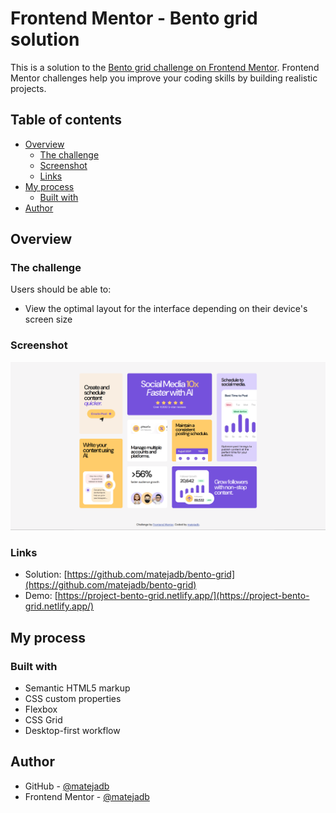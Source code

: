# Frontend Mentor - Bento grid solution

This is a solution to the [Bento grid challenge on Frontend Mentor](https://www.frontendmentor.io/challenges/bento-grid-RMydElrlOj). Frontend Mentor challenges help you improve your coding skills by building realistic projects.

## Table of contents

- [Overview](#overview)
  - [The challenge](#the-challenge)
  - [Screenshot](#screenshot)
  - [Links](#links)
- [My process](#my-process)
  - [Built with](#built-with)
- [Author](#author)

## Overview

### The challenge

Users should be able to:

- View the optimal layout for the interface depending on their device's screen size

### Screenshot

![](./screenshot.png)

### Links

- Solution: [https://github.com/matejadb/bento-grid](https://github.com/matejadb/bento-grid)
- Demo: [https://project-bento-grid.netlify.app/](https://project-bento-grid.netlify.app/)

## My process

### Built with

- Semantic HTML5 markup
- CSS custom properties
- Flexbox
- CSS Grid
- Desktop-first workflow

## Author

- GitHub - [@matejadb](https://github.com/matejadb)
- Frontend Mentor - [@matejadb](https://www.frontendmentor.io/profile/matejadb)
